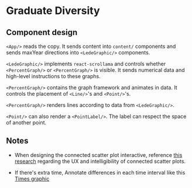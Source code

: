 # Graduate Diversity

## Component design

`<App/>` reads the copy. It sends content into `content/` components and sends maxYear directions into `<LedeGraphic/>` components.

`<LedeGraphic/>` implements `react-scrollama` and controls whether `<PercentGraph/>` or `<PercentGraph/>` is visible. It sends numerical data and high-level instructions to these graphs.

`<PercentGraph/>` contains the graph framework and animates in data. It controls the placement of `<Line/>`'s and `<Point/>`'s.

`<PercentGraph/>` renders lines according to data from `<LedeGraphic/>`.

`<Point/>` can also render a `<PointLabel/>`. The label can respect the space of another point.

## Notes

* When designing the connected scatter plot interactive, reference [this research](http://steveharoz.com/research/connected_scatterplot/) regarding the UX and intelligibility of connected scatter plots.

* If there's extra time, Annotate differences in each time interval like this [Times graphic](http://4.bp.blogspot.com/-hKr9ETXwdj4/UFjJWm7daEI/AAAAAAAAAxI/O5EMLZTu5Zw/s1600/02metrics-popup-v3.jpg)
